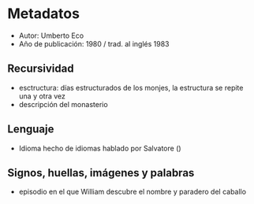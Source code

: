 # Metadatos
- Autor: Umberto Eco
- Año de publicación: 1980 / trad. al inglés 1983

## Recursividad
- esctructura: días estructurados de los monjes, la estructura se repite una y otra vez
- descripción del monasterio
## Lenguaje
- Idioma hecho de idiomas hablado por Salvatore ()
## Signos, huellas, imágenes y palabras
- episodio en el que William descubre el nombre y paradero del caballo